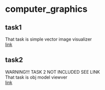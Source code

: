 # computer_graphics
## task1
That task is simple vector image visualizer<br>
[link](task1/README.MD)
## task2
WARNING!!! TASK 2 NOT INCLUDED SEE LINK <br>
That task is obj model viewver <br>
[link](https://github.com/netos23/jacaranda_studio)
